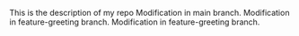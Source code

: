 This is the description of my repo
Modification in main branch.
Modification in feature-greeting branch.
Modification in feature-greeting branch.
